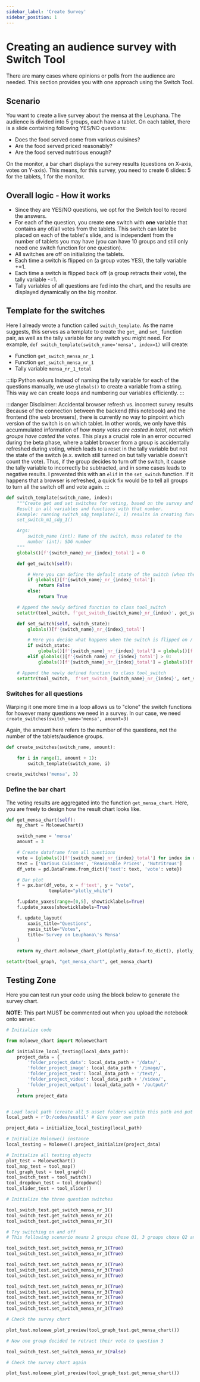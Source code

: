 ```yaml
---
sidebar_label: 'Create Survey'
sidebar_position: 1
---
```


# Creating an audience survey with Switch Tool

There are many cases where opinions or polls from the audience are needed. This section provides you with one approach using the Switch Tool.

## Scenario

You want to create a live survey about the mensa at the Leuphana. The audience is divided into 5 groups, each have a tablet. On each tablet, there is a slide containing following YES/NO questions:

- Does the food served come from various cuisines?
- Are the food served priced reasonably?
- Are the food served nutritious enough?

On the monitor, a bar chart displays the survey results (questions on X-axis, votes on Y-axis). This means, for this survey, you need to create 6 slides: 5 for the tablets, 1 for the monitor.

## Overall logic - How it works

- Since they are YES/NO questions, we opt for the Switch tool to record the answers.
- For each of the question, you create **one** switch with **one** variable that contains any of/all votes from the tablets. This switch can later be placed on each of the tablet's slide, and is independent from the number of tablets you may have (you can have 10 groups and still only need one switch function for one question).
- All switches are off on initializing the tablets.
- Each time a switch is flipped on (a group votes YES), the tally variable +=1.
- Each time a switch is flipped back off (a group retracts their vote), the tally variable -=1.
- Tally variables of all questions are fed into the chart, and the results are displayed dynamically on the big monitor.

## Template for the switches

Here I already wrote a function called `switch_template`. As the name suggests, this serves as a template to create the `get_` and `set_` function pair, as well as the tally variable for any switch you might need. For example,
`def switch_template(switch_name='mensa', index=1)`
will create:

- Function `get_switch_mensa_nr_1`
- Function `get_switch_mensa_nr_1`
- Tally variable `mensa_nr_1_total`

:::tip Python exkurs
Instead of naming the tally variable for each of the questions manually, we use `globals()` to create a variable from a string. This way we can create loops and numbering our variables efficiently.
:::

:::danger Disclaimer: Accidental browser refresh vs. incorrect survey results
Because of the connection between the backend (this notebook) and the frontend (the web browsers), there is currently no way to pinpoint which version of the switch is on which tablet. In other words, we only have this accummulated information of _how many votes are casted in total_, not _which groups have casted the votes_. This plays a crucial role in an error occurred during the beta phase, where a tablet browser from a group is accidentally refreshed during voting, which leads to a reset in the tally variable but not the state of the switch (e.x. switch still turned on but tally variable doesn't count the vote). Thus, if the group decides to turn off the switch, it cause the tally variable to incorrectly be subtracted, and in some cases leads to negative results. I prevented this with an `elif` in the `set_switch` function. If it happens that a browser is refreshed, a quick fix would be to tell all groups to turn all the switch off and vote again.
:::

```python
def switch_template(switch_name, index):
    """Create get and set switches for voting, based on the survey and the index of questions in that survey.
    Result in all variables and functions with that number.
    Example: running switch_sdg_template(1, 1) results in creating functions get_switch_m1_sdg_1(),
    set_switch_m1_sdg_1()

    Args:
        switch_name (int): Name of the switch, muss related to the
        number (int): SDG number
    """
    globals()[f'{switch_name}_nr_{index}_total'] = 0

    def get_switch(self):

        # Here you can define the default state of the switch (when the page loads)
        if globals()[f'{switch_name}_nr_{index}_total']:
            return False
        else:
            return True

    # Append the newly defined function to class tool_switch
    setattr(tool_switch, f'get_switch_{switch_name}_nr_{index}', get_switch)

    def set_switch(self, switch_state):
        globals()[f'{switch_name}_nr_{index}_total']

        # Here you decide what happens when the switch is flipped on / off
        if switch_state:
            globals()[f'{switch_name}_nr_{index}_total'] = globals()[f'{switch_name}_nr_{index}_total'] + 1
        elif globals()[f'{switch_name}_nr_{index}_total'] > 0:
            globals()[f'{switch_name}_nr_{index}_total'] = globals()[f'{switch_name}_nr_{index}_total'] - 1

    # Append the newly defined function to class tool_switch
    setattr(tool_switch,  f'set_switch_{switch_name}_nr_{index}', set_switch)
```

### Switches for all questions

Warping it one more time in a loop allows us to "clone" the switch functions for however many questions we need in a survey. In our case, we need `create_switches(switch_name='mensa', amount=3)`

Again, the amount here refers to the number of the questions, not the number of the tablets/audience groups.

```python
def create_switches(switch_name, amount):

    for i in range(1, amount + 1):
        switch_template(switch_name, i)

create_switches('mensa', 3)
```

### Define the bar chart

The voting results are aggregated into the function `get_mensa_chart`. Here, you are freely to design how the result chart looks like.

```python
def get_mensa_chart(self):
    my_chart = MoloeweChart()

    switch_name = 'mensa'
    amount = 3

    # Create dataframe from all questions
    vote = [globals()[f'{switch_name}_nr_{index}_total'] for index in range(1, amount + 1)]
    text = ['Various Cuisines', 'Reasonable Prices', 'Nutritrous']
    df_vote = pd.DataFrame.from_dict({'text': text, 'vote': vote})

    # Bar plot
    f = px.bar(df_vote, x = f'text', y = "vote",
                template="plotly_white")

    f.update_yaxes(range=[0,5], showticklabels=True)
    f.update_xaxes(showticklabels=True)

    f. update_layout(
        xaxis_title="Questions",
        yaxis_title="Votes",
        title='Survey on Leuphana\'s Mensa'
    )

    return my_chart.moloewe_chart_plot(plotly_data=f.to_dict(), plotly_config=dict())

setattr(tool_graph, "get_mensa_chart", get_mensa_chart)
```

## Testing Zone

Here you can test run your code using the block below to generate the survey chart.

**NOTE**: This part MUST be commented out when you upload the notebook onto server.

```python
# Initialize code

from moloewe_chart import MoloeweChart

def initialize_local_testing(local_data_path):
    project_data = {
        'folder_project_data': local_data_path + '/data/',
        'folder_project_image': local_data_path + '/image/',
        'folder_project_text': local_data_path + '/text/',
        'folder_project_video': local_data_path + '/video/',
        'folder_project_output': local_data_path + '/output/'
    }
    return project_data


# Load local path (create all 5 asset folders within this path and put files in "data")
local_path = r'D:/codes/sustil' # Give your own path

project_data = initialize_local_testing(local_path)

# Initialize Moloewe() instance
local_testing = Moloewe().project_initialize(project_data)

# Initialize all testing objects
plot_test = MoloeweChart()
tool_map_test = tool_map()
tool_graph_test = tool_graph()
tool_switch_test = tool_switch()
tool_dropdown_test = tool_dropdown()
tool_slider_test = tool_slider()

# Initialize the three question switches

tool_switch_test.get_switch_mensa_nr_1()
tool_switch_test.get_switch_mensa_nr_2()
tool_switch_test.get_switch_mensa_nr_3()

# Try switching on and off
# This following scenario means 2 groups chose Q1, 3 groups chose Q2 and 5 groups chose Q3

tool_switch_test.set_switch_mensa_nr_1(True)
tool_switch_test.set_switch_mensa_nr_1(True)

tool_switch_test.set_switch_mensa_nr_3(True)
tool_switch_test.set_switch_mensa_nr_3(True)
tool_switch_test.set_switch_mensa_nr_3(True)

tool_switch_test.set_switch_mensa_nr_3(True)
tool_switch_test.set_switch_mensa_nr_3(True)
tool_switch_test.set_switch_mensa_nr_3(True)
tool_switch_test.set_switch_mensa_nr_3(True)
tool_switch_test.set_switch_mensa_nr_3(True)

# Check the survey chart

plot_test.moloewe_plot_preview(tool_graph_test.get_mensa_chart())

# Now one group decided to retract their vote to question 3

tool_switch_test.set_switch_mensa_nr_3(False)

# Check the survey chart again

plot_test.moloewe_plot_preview(tool_graph_test.get_mensa_chart())
```
